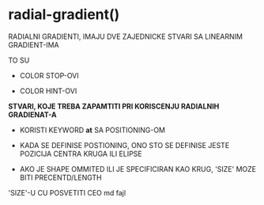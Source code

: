 # radial-gradient()

RADIALNI GRADIENTI, IMAJU DVE ZAJEDNICKE STVARI SA LINEARNIM GRADIENT-IMA

TO SU

- COLOR STOP-OVI

- COLOR HINT-OVI

**STVARI, KOJE TREBA ZAPAMTITI PRI KORISCENJU RADIALNIH GRADIENAT-A**

- KORISTI KEYWORD **at** SA POSITIONING-OM

- KADA SE DEFINISE POSTIONING, ONO STO SE DEFINISE JESTE POZICIJA CENTRA KRUGA ILI ELIPSE

- AKO JE SHAPE OMMITED ILI JE SPECIFICIRAN KAO KRUG, 'SIZE' MOZE BITI PRECENTD/LENGTH

'SIZE'-U CU POSVETITI CEO md fajl